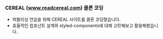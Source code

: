 ### CEREAL (www.readcereal.com) 클론 코딩

* 퍼블리싱 연습을 위해 CEREAL 사이트를 클론 코딩했습니다.
* 효율적인 컴포넌트 설계와 styled-components에 대해 고민해보고 활용해봤습니다.